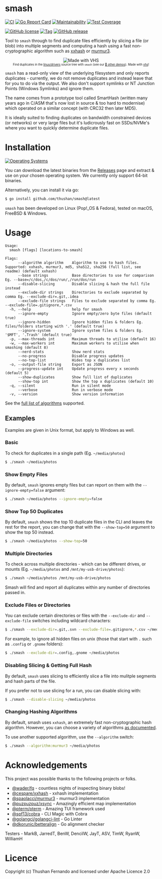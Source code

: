 # smash

[![CI](https://github.com/thushan/smash/actions/workflows/ci.yml/badge.svg?branch=main)](https://github.com/thushan/smash/actions/workflows/ci.yml)
[![Go Report Card](https://goreportcard.com/badge/github.com/thushan/smash)](https://goreportcard.com/report/github.com/thushan/smash)
[![Maintainability](https://api.codeclimate.com/v1/badges/944834a9d91128fa690d/maintainability)](https://codeclimate.com/github/thushan/smash/maintainability)
[![Test Coverage](https://api.codeclimate.com/v1/badges/944834a9d91128fa690d/test_coverage)](https://codeclimate.com/github/thushan/smash/test_coverage)

[![GitHub license](https://img.shields.io/github/license/thushan/smash)](https://github.com/thushan/smash/blob/master/LICENSE)
[![Tag](https://img.shields.io/github/v/tag/thushan/smash?sort=semver)](https://github.com/thushan/smash/tags)
[![GitHub release](https://img.shields.io/github/release/thushan/smash)](https://github.com/thushan/smash/releases/latest)

Tool to `smash` through to find duplicate files efficiently by slicing a file (or blob) into multiple segments
and computing a hash using a fast non-cryptographic algorithm such as [xxhash](https://xxhash.com/) or [murmur3](https://en.wikipedia.org/wiki/MurmurHash).

<p align="center">
 <img src="https://vhs.charm.sh/vhs-tgMXNRqo7UovLRd5iSlgF.gif" alt="Made with VHS"><br/>
    <sub>
        <sup>Find duplicates in the <a href="https://github.com/torvalds/linux">linux/drivers</a> source tree with <code>smash</code> (see our <a href="docs/demos.md">🍿 other demos</a>). Made with <a href="https://vhs.charm.sh" target="_blank">vhs</a>!</sup>
    </sub>
</p>

`smash` has a read-only view of the underlying filesystem and only reports duplicates - currently, we do not remove 
duplicates and instead leave that for you to do via the output. We also don't support symlinks or NT Junction Points (Windows Symlinks) and ignore them.

The name comes from a prototype tool called SmartHash (written many years ago in C/ASM that's now lost in source & 
too hard to modernise) which operated on a similar concept (with CRC32 then later MD5).

It is ideally suited to finding duplicates on bandwidth constrained devices (or networks) or very large files but 
it's ludicrously fast on SSDs/NVMe's where you want to quickly determine duplicate files.

# Installation

[![Operating Systems](https://img.shields.io/badge/platform-windows%20%7C%20macos%20%7C%20linux%20%7C%20freebsd-informational?style=for-the-badge)](https://github.com/thushan/smash/releases/latest)

You can download the latest binaries from the [Releases](https://github.com/thushan/smash/releases) page and extract & use on your chosen operating system. We
currently only support 64-bit binaries.

Alternatively, you can install it via go:

```bash
$ go install github.com/thushan/smash@latest
```

`smash` has been developed on Linux (Pop!_OS & Fedora), tested on macOS, FreeBSD & Windows.

# Usage

```
Usage:
  smash [flags] [locations-to-smash]
  
Flags:
      --algorithm algorithm    Algorithm to use to hash files. Supported: xxhash, murmur3, md5, sha512, sha256 (full list, see readme) (default xxhash)
      --base strings           Base directories to use for comparison Eg. --base=/c/dos,/c/dos/run/,/run/dos/run
      --disable-slicing        Disable slicing & hash the full file instead
      --exclude-dir strings    Directories to exclude separated by comma Eg. --exclude-dir=.git,.idea
      --exclude-file strings   Files to exclude separated by comma Eg. --exclude-file=.gitignore,*.csv
  -h, --help                   help for smash
      --ignore-empty           Ignore empty/zero byte files (default true)
      --ignore-hidden          Ignore hidden files & folders Eg. files/folders starting with '.' (default true)
      --ignore-system          Ignore system files & folders Eg. '$MFT', '.Trash' (default true)
  -p, --max-threads int        Maximum threads to utilise (default 16)
  -w, --max-workers int        Maximum workers to utilise when smashing (default 8)
      --nerd-stats             Show nerd stats
      --no-progress            Disable progress updates
      --no-top-list            Hides top x duplicates list
  -o, --output-file string     Export as JSON
      --progress-update int    Update progress every x seconds (default 5)
      --show-duplicates        Show full list of duplicates
      --show-top int           Show the top x duplicates (default 10)
  -q, --silent                 Run in silent mode
      --verbose                Run in verbose mode
  -v, --version                Show version information
```

See the [full list of algorithms](./docs/algorithms.md) supported.

## Examples

Examples are given in Unix format, but apply to Windows as well.

### Basic

To check for duplicates in a single path (Eg. `~/media/photos`)

```bash
$ ./smash ~/media/photos
```

### Show Empty Files

By default, `smash` ignores empty files but can report on them with the `--ignore-empty=false` argument:

```bash
$ ./smash ~/media/photos --ignore-empty=false
```

### Show Top 50 Duplicates

By default, `smash` shows the top 10 duplicate files in the CLI and leaves the rest for the report, you can change that with the `--show-top=50` argument to show the top 50 instead.

```bash
$ ./smash ~/media/photos --show-top=50
```

### Multiple Directories

To check across multiple directories - which can be different drives, or mounts (Eg. `~/media/photos` and `/mnt/my-usb-drive/photos`):

```bash
$ ./smash ~/media/photos /mnt/my-usb-drive/photos
```

Smash will find and report all duplicates within any number of directories passed in.

### Exclude Files or Directories

You can exclude certain directories or files with the `--exclude-dir` and `--exclude-file` switches including wildcard characters:

```bash
$ ./smash --exclude-dir=.git,.svn --exclude-file=.gitignore,*.csv ~/media/photos
```

For example, to ignore all hidden files on unix (those that start with `.` such as `.config` or `.gnome` folders):

```bash
$ ./smash --exclude-dir=.config,.gnome ~/media/photos
```

### Disabling Slicing & Getting Full Hash

By default, `smash` uses slicing to efficiently slice a file into mulitple segments and hash parts of the file. 

If you prefer not to use slicing for a run, you can disable slicing with:

```bash
$ ./smash --disable-slicing ~/media/photos
```

### Changing Hashing Algorithms

By default, smash uses `xxhash`, an extremely fast non-cryptographic hash algorithm. However, you can choose a variety
of algorithms [as documented](./docs/algorithms.md).

To use another supported algorithm, use the `--algorithm` switch:

```bash
$ ./smash --algorithm:murmur3 ~/media/photos
```

# Acknowledgements

This project was possible thanks to the following projects or folks.

* [@wader/fq](https://github.com/wader/fq) - countless nights of inspecting binary blobs!
* [@cespare/xxhash](https://github.com/cespare/xxhash) - xxhash implementation
* [@spaolacci/murmur3](https://github.com/spaolacci/murmur3) - murmur3 implementation
* [@puzpuzpuz/xsync](https://github.com/puzpuzpuz/xsync) - Amazingly efficient map implementation
* [@pterm/pterm](https://github.com/pterm/pterm) - Amazing TUI framework used
* [@spf13/cobra](https://github.com/spf13/cobra) - CLI Magic with Cobra
* [@golangci/golangci-lint](https://github.com/golangci/golangci-lint) - Go Linter
* [@dkorunic/betteralign](https://github.com/dkorunic/betteralign) - Go alignment checker

Testers - MarkB, JarredT, BenW, DencilW, JayT, ASV, TimW, RyanW, WilliamH

# Licence

Copyright (c) Thushan Fernando and licensed under Apache Licence 2.0
